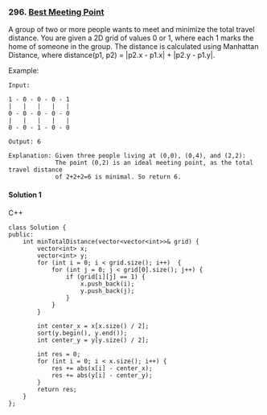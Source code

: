 ### 296\. [Best Meeting Point](https://leetcode.com/problems/best-meeting-point/)

A group of two or more people wants to meet and minimize the total travel distance. You are given a 2D grid of values 0 or 1, where each 1 marks the home of someone in the group. The distance is calculated using Manhattan Distance, where distance(p1, p2) = \|p2.x - p1.x\| + \|p2.y - p1.y\|.

Example:
```
Input: 

1 - 0 - 0 - 0 - 1
|   |   |   |   |
0 - 0 - 0 - 0 - 0
|   |   |   |   |
0 - 0 - 1 - 0 - 0

Output: 6 

Explanation: Given three people living at (0,0), (0,4), and (2,2):
             The point (0,2) is an ideal meeting point, as the total travel distance 
             of 2+2+2=6 is minimal. So return 6.
```

#### Solution 1

C++

```
class Solution {
public:
    int minTotalDistance(vector<vector<int>>& grid) {
        vector<int> x;
        vector<int> y;
        for (int i = 0; i < grid.size(); i++)  {
            for (int j = 0; j < grid[0].size(); j++) {
                if (grid[i][j] == 1) {
                    x.push_back(i);
                    y.push_back(j);
                }
            }
        }
        
        int center_x = x[x.size() / 2];
        sort(y.begin(), y.end());
        int center_y = y[y.size() / 2];
        
        int res = 0;
        for (int i = 0; i < x.size(); i++) {
            res += abs(x[i] - center_x);
            res += abs(y[i] - center_y);
        }
        return res;
    }
};
```
